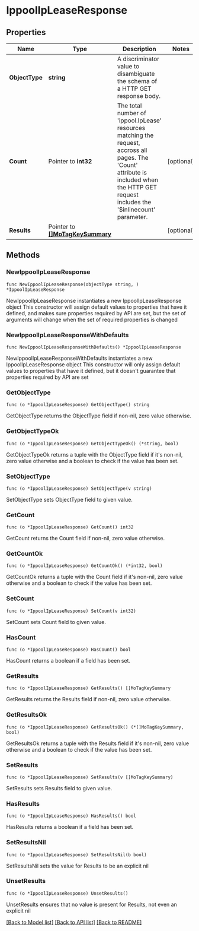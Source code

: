 # IppoolIpLeaseResponse

## Properties

Name | Type | Description | Notes
------------ | ------------- | ------------- | -------------
**ObjectType** | **string** | A discriminator value to disambiguate the schema of a HTTP GET response body. | 
**Count** | Pointer to **int32** | The total number of &#39;ippool.IpLease&#39; resources matching the request, accross all pages. The &#39;Count&#39; attribute is included when the HTTP GET request includes the &#39;$inlinecount&#39; parameter. | [optional] 
**Results** | Pointer to [**[]MoTagKeySummary**](MoTagKeySummary.md) |  | [optional] 

## Methods

### NewIppoolIpLeaseResponse

`func NewIppoolIpLeaseResponse(objectType string, ) *IppoolIpLeaseResponse`

NewIppoolIpLeaseResponse instantiates a new IppoolIpLeaseResponse object
This constructor will assign default values to properties that have it defined,
and makes sure properties required by API are set, but the set of arguments
will change when the set of required properties is changed

### NewIppoolIpLeaseResponseWithDefaults

`func NewIppoolIpLeaseResponseWithDefaults() *IppoolIpLeaseResponse`

NewIppoolIpLeaseResponseWithDefaults instantiates a new IppoolIpLeaseResponse object
This constructor will only assign default values to properties that have it defined,
but it doesn't guarantee that properties required by API are set

### GetObjectType

`func (o *IppoolIpLeaseResponse) GetObjectType() string`

GetObjectType returns the ObjectType field if non-nil, zero value otherwise.

### GetObjectTypeOk

`func (o *IppoolIpLeaseResponse) GetObjectTypeOk() (*string, bool)`

GetObjectTypeOk returns a tuple with the ObjectType field if it's non-nil, zero value otherwise
and a boolean to check if the value has been set.

### SetObjectType

`func (o *IppoolIpLeaseResponse) SetObjectType(v string)`

SetObjectType sets ObjectType field to given value.


### GetCount

`func (o *IppoolIpLeaseResponse) GetCount() int32`

GetCount returns the Count field if non-nil, zero value otherwise.

### GetCountOk

`func (o *IppoolIpLeaseResponse) GetCountOk() (*int32, bool)`

GetCountOk returns a tuple with the Count field if it's non-nil, zero value otherwise
and a boolean to check if the value has been set.

### SetCount

`func (o *IppoolIpLeaseResponse) SetCount(v int32)`

SetCount sets Count field to given value.

### HasCount

`func (o *IppoolIpLeaseResponse) HasCount() bool`

HasCount returns a boolean if a field has been set.

### GetResults

`func (o *IppoolIpLeaseResponse) GetResults() []MoTagKeySummary`

GetResults returns the Results field if non-nil, zero value otherwise.

### GetResultsOk

`func (o *IppoolIpLeaseResponse) GetResultsOk() (*[]MoTagKeySummary, bool)`

GetResultsOk returns a tuple with the Results field if it's non-nil, zero value otherwise
and a boolean to check if the value has been set.

### SetResults

`func (o *IppoolIpLeaseResponse) SetResults(v []MoTagKeySummary)`

SetResults sets Results field to given value.

### HasResults

`func (o *IppoolIpLeaseResponse) HasResults() bool`

HasResults returns a boolean if a field has been set.

### SetResultsNil

`func (o *IppoolIpLeaseResponse) SetResultsNil(b bool)`

 SetResultsNil sets the value for Results to be an explicit nil

### UnsetResults
`func (o *IppoolIpLeaseResponse) UnsetResults()`

UnsetResults ensures that no value is present for Results, not even an explicit nil

[[Back to Model list]](../README.md#documentation-for-models) [[Back to API list]](../README.md#documentation-for-api-endpoints) [[Back to README]](../README.md)


